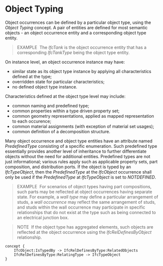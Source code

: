 Object Typing
=============

Object occurrences can be defined by a particular object type, using the _Object Typing_ concept. A pair of entities are defined for most semantic objects - an object occurrence entity and a corresponding object type entity.

> EXAMPLE&nbsp; The _IfcTank_ is the object occurrence entity that has a corresponding _IfcTankType_ being the object type entity.

On instance level, an object occurrence instance may have:

* similar state as its object type instance by applying all characteristics defined at the type;
* overridden state for particular characteristics;
* no defined object type instance.

Characteristics defined at the object type level may include:

* common naming and predefined type;
* common properties within a type driven property set;
* common geometry representations, applied as mapped representation to each occurence;
* common material assignments (with exception of material set usages);
* common definition of a decomposition structure.

Many object occurrence and object type entities have an attribute named _PredefinedType_ consisting of a specific enumeration. Such predefined type essentially provides another level of inheritance to further differentiate objects without the need for additional entities. Predefined types are not just informational; various rules apply such as applicable property sets, part composition, and distribution ports. If the object is typed by an _IfcTypeObject_, then the _PredefinedType_ at the _IfcObject_ occurrence shall only be used if the _PredefinedType_ at _IfcTypeObject_ is set to _NOTDEFINED_.

> EXAMPLE&nbsp; For scenarios of object types having part compositions, such parts may be reflected at object occurrences having separate state. For example, a _wall type_ may define a particular arrangement of studs, a _wall occurrence_ may reflect the same arrangement of studs, and studs within the wall occurrence may participate in specific relationships that do not exist at the type such as being connected to an electrical junction box.

> NOTE&nbsp; If the object type has aggregated elements, such objects are reflected at the object occurrence using the _IfcRelDefinesByObject_ relationship.

```
concept {
    IfcObject:IsTypedBy -> IfcRelDefinesByType:RelatedObjects
    IfcRelDefinesByType:RelatingType -> IfcTypeObject
}
```
